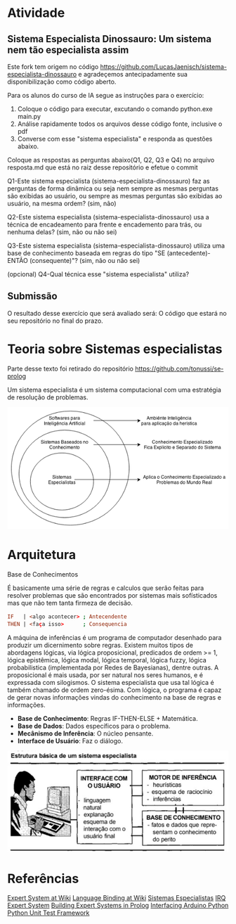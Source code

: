 # Atividade 
## Sistema Especialista Dinossauro: Um sistema nem tão especialista assim

Este fork tem origem no código https://github.com/LucasJaenisch/sistema-especialista-dinossauro e agradeçemos antecipadamente sua disponibilização como código aberto.

Para os alunos do curso de IA segue as instruções para o exercício:
1) Coloque o código para executar, excutando o comando python.exe main.py
2) Análise rapidamente todos os arquivos desse código fonte,  inclusive o pdf
3) Converse com esse "sistema especialista" e responda as questões abaixo. 

Coloque as respostas as perguntas abaixo(Q1, Q2, Q3 e Q4) no arquivo resposta.md que está no raiz desse repositório e efetue o commit

Q1-Este sistema especialista (sistema-especialista-dinossauro) faz as perguntas de forma dinâmica ou seja nem sempre as mesmas perguntas são exibidas ao usuário, ou sempre as mesmas perguntas são exibidas ao usuário, na mesma ordem?  (sim, não)

Q2-Este sistema especialista (sistema-especialista-dinossauro) usa a técnica de encadeamento para frente e encademento para trás, ou nenhuma delas? (sim, não ou não sei)

Q3-Este sistema especialista (sistema-especialista-dinossauro) utiliza uma base de conhecimento baseada em regras do tipo "SE (antecedente)-ENTÃO (consequente)"? (sim, não ou não sei)

(opcional) Q4-Qual técnica esse "sistema especialista" utiliza? 

## Submissão

O resultado desse exercício que será avaliado será: O código que estará no seu repositório no final do prazo.

# Teoria sobre Sistemas especialistas 

Parte desse texto foi retirado do repositório https://github.com/tonussi/se-prolog

Um sistema especialista é um sistema computacional com uma estratégia de resolução de problemas.

![Sistemas Especialistas](sevision.png "Sistemas Especialistas")

# Arquitetura 

Base de Conhecimentos

É basicamente uma série de regras e calculos que serão feitas para resolver problemas que são encontrados por sistemas mais sofísticados mas que não tem tanta firmeza de decisão. 

```prolog
IF   | <algo acontecer> ; Antecendente
THEN | <faça isso>      ; Consequencia
```

A máquina de inferências é um programa de computador desenhado para produzir um dicernimento sobre regras. Existem muitos tipos de abordagens lógicas, via lógica proposicional, predicados de ordem >= 1, lógica epistêmica, lógica modal, lógica temporal, lógica fuzzy, lógica probabilistica (implementada por Redes de Bayesianas), dentre outras. A proposicional é mais usada, por ser natural nos seres humanos, e é expressada com silogismos. O sistema especialista que usa tal lógica é também chamado de ordem zero-ésima. Com lógica, o programa é capaz de gerar novas informações vindas do conhecimento na base de regras e informações.

- __Base de Conhecimento__: Regras IF-THEN-ELSE + Matemática.
- __Base de Dados__: Dados específicos para o problema.
- __Mecânismo de Inferência__: O núcleo pensante.
- __Interface de Usuário__: Faz o diálogo.

![Modelo](sesch.jpg "Modelo")

# Referências

[Expert System at Wiki](https://en.wikipedia.org/wiki/Expert_system)
[Language Binding at Wiki](http://en.wikipedia.org/wiki/Language_binding)
[Sistemas Especialistas](http://www.dee.ufma.br/~lpaucar/teaching/ia2000-1/cap4.html)
[IRQ Expert System](http://www.amzi.com/articles/irq_expert_system.htm)
[Building Expert Systems in Prolog](http://www.amzi.com/ExpertSystemsInProlog/index.htm)
[Interfacing Arduino Python](http://playground.arduino.cc/Interfacing/Python)
[Python Unit Test Framework](http://pyunit.sourceforge.net/pyunit.html)
